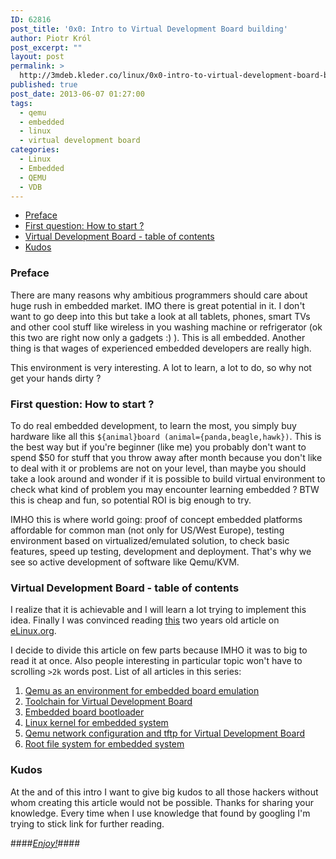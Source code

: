 ```yaml
---
ID: 62816
post_title: '0x0: Intro to Virtual Development Board building'
author: Piotr Król
post_excerpt: ""
layout: post
permalink: >
  http://3mdeb.kleder.co/linux/0x0-intro-to-virtual-development-board-building/
published: true
post_date: 2013-06-07 01:27:00
tags:
  - qemu
  - embedded
  - linux
  - virtual development board
categories:
  - Linux
  - Embedded
  - QEMU
  - VDB
---
```

* [Preface](/2013/06/07/intro-to-virtual-development-board-building/#preface)
* [First question: How to start ?](/2013/06/07/intro-to-virtual-development-board-building/#first-question)
* [Virtual Development Board - table of contents](/2013/06/07/intro-to-virtual-development-board-building/#virtual-development-board)
* [Kudos](/2013/06/07/intro-to-virtual-development-board-building/#kudos)

<a id="preface"></a>
### Preface ###
There are many reasons why ambitious programmers should care about huge rush in 
embedded market. IMO there is great potential in it. I don't want to go deep into
this but take a look at all tablets, phones, smart TVs and other cool stuff 
like wireless in you washing machine or refrigerator (ok this two are right now only a gadgets :) ).
This is all embedded. Another thing is that wages of experienced embedded
developers are really high. 

This environment is very interesting. A lot to learn, a lot to do, so why not get 
your hands dirty ?

<a id="first-question"></a>
### First question: How to start ? ###
To do real embedded development, to learn the most, you simply buy hardware like
all this `${animal}board (animal={panda,beagle,hawk})`. This is the best way but 
if you're beginner (like me) you probably don't want to spend $50 for stuff that 
you throw away after month because you don't like to deal with it or problems 
are not on your level, than maybe you should take a look around and wonder if it
is possible to build virtual environment to check what kind of problem you may
encounter learning embedded ? BTW this is cheap and fun, so potential ROI is big 
enough to try.

IMHO this is where world going: proof of concept embedded platforms affordable
for common man (not only for US/West Europe), testing environment based on
virtualized/emulated solution, to check basic features, speed up testing, development
and deployment. That's why we see so active development of software like Qemu/KVM.

<a id="virtual-development-board"></a>
### Virtual Development Board - table of contents ###
I realize that it is achievable and I will learn a lot trying to implement this 
idea. Finally I was convinced reading [this](http://www.elinux.org/Virtual_Development_Board)
two years old article on [eLinux.org](http://www.elinux.org).

I decide to divide this article on few parts because IMHO it was to big to read
it at once. Also people interesting in particular topic won't have to scrolling `>2k`
words post. List of all articles in this series:

1. [Qemu as an environment for embedded board emulation](/2013/06/07/qemu-as-an-environment-for-embedded-board-emulation/)
2. [Toolchain for Virtual Development Board](/2013/06/07/toolchain-for-virtual-development-board/)
3. [Embedded board bootloader](/2013/06/07/embedded-board-bootloader/)
4. [Linux kernel for embedded system](/2013/06/07/linux-kernel-for-embedded-system/)
5. [Qemu network configuration and tftp for Virtual Development Board](/2013/06/07/qemu-network-configuration-and-tftp-for-virtual-development-board/)
6. [Root file system for embedded system](/2013/06/07/root-file-system-for-embedded-system/)

<a id="kudos"></a>
### Kudos ###

At the and of this intro I want to give big kudos to all those hackers without 
whom creating this article would not be possible. Thanks for sharing your 
knowledge. Every time when I use knowledge that found by googling I'm trying
to stick link for further reading.

####[_Enjoy!_](/2013/06/07/qemu-as-an-environment-for-embedded-board-emulation)####